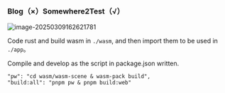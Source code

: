 ### Blog（×）Somewhere2Test（√）

![image-20250309162621781](C:\Users\Cksheuen\AppData\Roaming\Typora\typora-user-images\image-20250309162621781.png)

Code rust and build wasm in `./wasm`, and then import them to be used in `./app`。

Compile and develop as the script in package.json written.

```
"pw": "cd wasm/wasm-scene & wasm-pack build",
"build:all": "pnpm pw & pnpm build:web"
```
